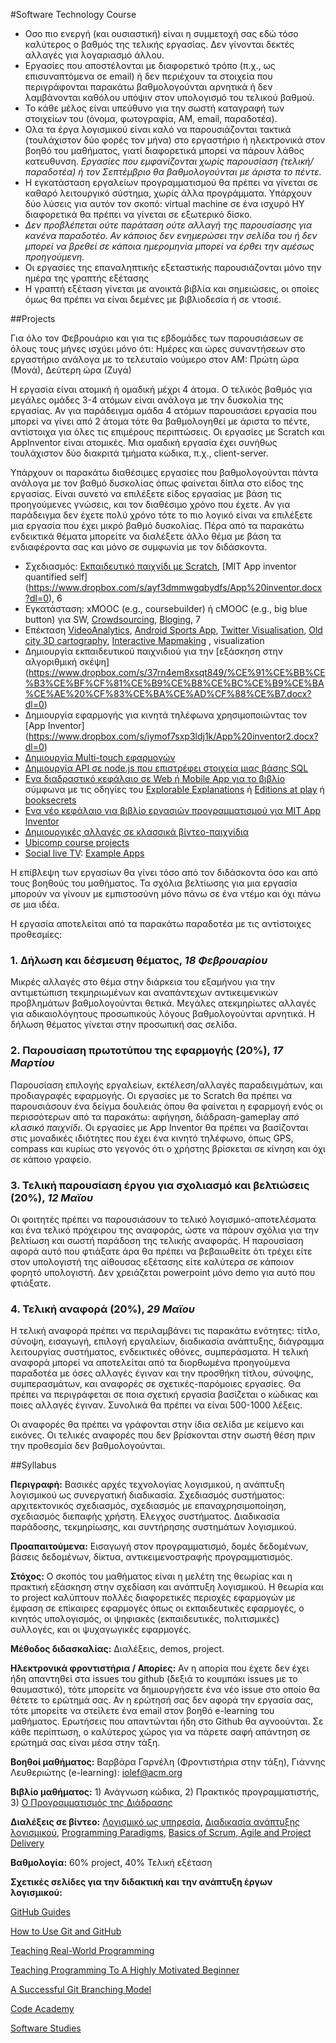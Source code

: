 #Software Technology Course

- Οσο πιο ενεργή (και ουσιαστική) είναι η συμμετοχή σας εδώ τόσο καλύτερος ο βαθμός της τελικής εργασίας. Δεν γίνονται δεκτές αλλαγές για λογαριασμό άλλου. 
- Εργασίες που αποστέλονται με διαφορετικό τρόπο (π.χ., ως επισυναπτόμενα σε email) ή δεν περιέχουν τα στοιχεία που περιγράφονται παρακάτω βαθμολογούνται αρνητικά ή δεν λαμβάνονται καθόλου υπόψιν στον υπολογισμό του τελικού βαθμού.
- Το κάθε μέλος είναι υπεύθυνο για την σωστή καταγραφή των στοιχείων του (όνομα, φωτογραφία, AM, email, παραδοτέα).
- Ολα τα έργα λογισμικού είναι καλό να παρουσιάζονται τακτικά (τουλάχιστον δύο φορές τον μήνα) στο εργαστήριο ή ηλεκτρονικά στον βοηθό του μαθήματος, γιατί διαφορετικά μπορεί να πάρουν λάθος κατευθυνση. *Εργασίες που εμφανίζονται χωρίς παρουσίαση (τελική/παραδοτέα) ή τον Σεπτέμβριο θα βαθμολογούνται με άριστα το πέντε.*
- Η εγκατάσταση εργαλείων προγραμματισμού θα πρέπει να γίνεται σε καθαρό λειτουργικό σύστημα, χωρίς άλλα προγράμματα. Υπάρχουν δύο λύσεις για αυτόν τον σκοπό: virtual machine σε ένα ισχυρό ΗΥ διαφορετικά θα πρέπει να γίνεται σε εξωτερικό δίσκο.
- *Δεν προβλέπεται ούτε παράταση ούτε αλλαγή της παρουσίασης για κανένα παραδοτέο. Αν κάποιος δεν ενημερώσει την σελίδα του ή δεν μπορεί να βρεθεί σε κάποια ημερομηνία μπορεί να έρθει την αμέσως προηγούμενη.*
- Οι εργασίες της επαναληπτικής εξεταστικής παρουσιάζονται μόνο την ημέρα της γραπτής εξέτασης
- Η γραπτή εξέταση γίνεται με ανοικτά βιβλία και σημειώσεις, οι οποίες όμως θα πρέπει να είναι δεμένες με βιβλιοδεσία ή σε ντοσιέ.

##Projects

Για όλο τον Φεβρουάριο και για τις εβδομάδες των παρουσιάσεων σε όλους τους μήνες ισχύει μόνο ότι: Ημέρες και ώρες συναντήσεων στο εργαστήριο ανάλογα με το τελευταίο νούμερο στον ΑΜ: Πρώτη ώρα (Μονά), Δεύτερη ώρα (Ζυγά)

Η εργασία είναι ατομική ή ομαδική μέχρι 4 άτομα. Ο τελικός βαθμός για μεγάλες ομάδες 3-4 ατόμων είναι ανάλογα με την δυσκολία της εργασίας. Αν για παράδειγμα ομάδα 4 ατόμων παρουσιάσει εργασία που μπορεί να γίνει από 2 άτομα τότε θα βαθμολογηθεί με άριστα το πέντε, αντίστοιχα για όλες τις επιμέρους περιπτώσεις. Οι εργασίες με Scratch και AppInventor είναι ατομικές. Μια ομαδική εργασία έχει συνήθως τουλάχιστον δύο διακριτά τμήματα κώδικα, π.χ., client-server.

Υπάρχουν οι παρακάτω διαθέσιμες εργασίες που βαθμολογούνται πάντα ανάλογα με τον βαθμό δυσκολίας όπως φαίνεται δίπλα στο είδος της εργασίας. Είναι συνετό να επιλέξετε είδος εργασίας με βάση τις προηγούμενες γνώσεις, και τον διαθέσιμο χρόνο που έχετε. Αν για παράδειγμα δεν έχετε πολύ χρόνο τότε το πιο λογικό είναι να επιλέξετε μια εργασία που έχει μικρό βαθμό δυσκολίας. Πέρα από τα παρακάτω ενδεικτικά θέματα μπορείτε να διαλέξετε άλλο θέμα με βάση τα ενδιαφέροντα σας και μόνο σε συμφωνία με τον διδάσκοντα. 

* Σχεδιασμός: [Εκπαιδευτικό παιχνίδι με Scratch](https://docs.google.com/document/d/1wyW_wgkojPfs4p4JYba-BVe5Dzo0W7SJwmpRh4A1Oz4/edit?usp=sharing), [MIT App inventor quantified self] (https://www.dropbox.com/s/ayf3dmmwgqbydfs/App%20inventor.docx?dl=0), 6
* Εγκατάσταση: xMOOC (e.g., coursebuilder) ή cMOOC (e.g., big blue button) για SW, [Crowdsourcing](http://pybossa.com/), [Bloging](https://github.com/inukshuk/jekyll-scholar), 7
* Επέκταση [VideoAnalytics](http://www.socialskip.org/home), [Android Sports App](https://github.com/andrid/Run2gether), [Twitter Visualisation](http://www.Flutrack.org), [Old city 3D cartography](http://buildinginspector.nypl.org/), [Interactive Mapmaking](https://github.com/map1t0) , visualization
* Δημιουργία εκπαιδευτικού παιχνιδιού για την [εξάσκηση στην αλγοριθμική σκέψη] (https://www.dropbox.com/s/37rn4em8xsqt849/%CE%91%CE%BB%CE%B3%CE%BF%CF%81%CE%B9%CE%B8%CE%BC%CE%B9%CE%BA%CE%AE%20%CF%83%CE%BA%CE%AD%CF%88%CE%B7.docx?dl=0) 
* Δημιουργία εφαρμογής για κινητά τηλέφωνα χρησιμοποιώντας τον [App Inventor] (https://www.dropbox.com/s/iymof7sxp3ldj1k/App%20inventor2.docx?dl=0)
* [Δημιουργία Multi-touch εφαρμογών](https://www.dropbox.com/s/e3402d49h45f7jb/Software%20Technology_%CE%B5%CF%81%CE%B3%CE%B1%CF%83%CE%AF%CE%B5%CF%82.pdf?dl=0)
* [Δημιουργία API σε node.js που επιστρέφει στοιχεία μιας βάσης SQL](https://www.dropbox.com/s/4x719mnvjwfd7jr/%CE%95%CF%81%CE%B3%CE%B1%CF%83%CE%AF%CE%B1%20%CE%B5%CE%BE%CE%B1%CE%BC%CE%AE%CE%BD%CE%BF%CF%85%20SW.pdf?dl=0)
* [Ενα διαδραστικό κεφάλαιο σε Web ή Mobile App για το βιβλίο](http://www.pibook.gr) σύμφωνα με τις οδηγίες του [Explorable Explanations](http://worrydream.com/ExplorableExplanations/) ή [Editions at play](https://editionsatplay.withgoogle.com/#/) ή [booksecrets](https://booksecrets.com/)
* [Ενα νέο κεφάλαιο για βιβλίο εργασιών προγραμματισμού για MIT App Inventor](http://www.mttcs.org/Projekte/Squeak/material/ideas_eng.pdf)
* [Δημιουργικές αλλαγές σε κλασσικά βίντεο-παιχνίδια](http://stabyourself.net/)
* [Ubicomp course projects](https://github.com/courses-ionio/ubiq)
* [Social live TV](http://dev.twitch.tv): [Example Apps](http://www.overwolf.com/twitch-app-challenge/)

Η επίβλεψη των εργασίων θα γίνει τόσο από τον διδάσκοντα όσο και από τους βοηθούς του μαθήματος. Τα σχόλια βελτίωσης για μια εργασία μπορούν να γίνουν με εμπιστοσύνη μόνο πάνω σε ένα ντέμο και όχι πάνω σε μια ιδέα. 

Η εργασία αποτελείται από τα παρακάτω παραδοτέα με τις αντίστοιχες προθεσμίες:

### 1. Δήλωση και δέσμευση θέματος, *18 Φεβρουαρίου*

Μικρές αλλαγές στο θέμα στην διάρκεια του εξαμήνου για την αντιμετώπιση τεκμηριωμένων και αναπάντεχων αντικειμενικών προβλημάτων βαθμολογούνται θετικά. Μεγάλες ατεκμηρίωτες αλλαγές για αδικαιολόγητους προσωπικούς λόγους βαθμολογούνται αρνητικά. Η δήλωση θέματος γίνεται στην προσωπική σας σελίδα.

### 2. Παρουσίαση πρωτοτύπου της εφαρμογής (20%),  *17 Μαρτίου*

Παρουσίαση επιλογής εργαλείων, εκτέλεση/αλλαγές παραδειγμάτων, και προδιαγραφές εφαρμογής. Οι εργασίες με το Scratch θα πρέπει να παρουσιάσουν ένα δείγμα δουλειάς όπου θα φαίνεται η εφαρμογή ενός οι περισσότερων από τα παρακάτω: αφήγηση, διάδραση-gameplay *από κλασικό παιχνίδι*. Οι εργασίες με App Inventor θα πρέπει να βασίζονται στις μοναδικές ιδιότητες που έχει ένα κινητό τηλέφωνο, όπως GPS, compass και κυρίως στο γεγονός ότι ο χρήστης βρίσκεται σε κίνηση και όχι σε κάποιο γραφείο.

### 3. Τελική παρουσίαση έργου για σχολιασμό και βελτιώσεις (20%), *12 Μαϊου*

Οι φοιτητές πρέπει να παρουσιάσουν το τελικό λογισμικό-αποτελέσματα και ένα τελικό πρόχειρου της αναφοράς, ώστε να πάρουν σχόλια για την βελτίωση και σωστή παράδοση της τελικής αναφοράς. Η παρουσίαση αφορά αυτό που φτιάξατε άρα θα πρέπει να βεβαιωθείτε ότι τρέχει είτε στον υπολογιστή της αίθουσας εξέτασης είτε καλύτερα σε κάποιον φορητό υπολογιστή. Δεν χρειάζεται powerpoint μόνο demo για αυτό που φτιάξατε.


### 4. Τελική αναφορά (20%), *29 Μαϊου*

Η τελική αναφορά πρέπει να περιλαμβάνει τις παρακάτω ενότητες: τίτλο, σύνοψη, εισαγωγή, επιλογή εργαλείων, διαδικασία ανάπτυξης, διάγραμμα λειτουργίας συστήματος, ενδεικτικές οθόνες, συμπεράσματα. Η τελική αναφορά μπορεί να αποτελείται από τα διορθωμένα προηγούμενα παραδοτέα με όσες αλλαγές έγιναν και την προσθήκη τίτλου, σύνοψης, συμπερασμάτων, και αναφορές σε σχετικές-παρόμοιες εργασίες. Θα πρέπει να περιγράφεται σε ποια σχετική εργασία βασίζεται ο κώδικας και ποιες αλλαγές έγιναν. Συνολικά θα πρέπει να είναι 500-1000 λέξεις. 

Οι αναφορές θα πρέπει να γράφονται στην ίδια σελίδα με κείμενο και εικόνες. Οι τελικές αναφορές που δεν βρίσκονται στην σωστή θέση πριν την προθεσμία δεν βαθμολογούνται.

##Syllabus

**Περιγραφή:** Βασικές αρχές τεχνολογίας λογισμικού, η ανάπτυξη λογισμικού ως συνεργατική διαδικασία. Σχεδιασμός συστήματος: αρχιτεκτονικός σχεδιασμός, σχεδιασμός με επαναχρησιμοποίηση, σχεδιασμός διεπαφής χρήστη. Eλεγχος συστήματος. Διαδικασία παράδοσης, τεκμηρίωσης, και συντήρησης συστημάτων λογισμικού.

**Προαπαιτούμενα:** Εισαγωγή στον προγραμματισμό, δομές δεδομένων, βάσεις δεδομένων, δίκτυα, αντικειμενοστραφής προγραμματισμός.

**Στόχος:** Ο σκοπός του μαθήματος είναι η μελέτη της θεωρίας και η πρακτική εξάσκηση στην σχεδίαση και ανάπτυξη λογισμικού. Η θεωρία και το project καλύπτουν πολλές διαφορετικές περιοχές εφαρμογών με έμφαση σε επίκαιρες εφαρμογές όπως οι εκπαιδευτικές εφαρμογές, ο κινητός υπολογισμός, οι ψηφιακές (εκπαιδευτικές, πολιτισμικές) συλλογές, και οι ψυχαγωγικές εφαρμογές.

**Μέθοδος διδασκαλίας:** Διαλέξεις, demos, project.

**Ηλεκτρονικά φροντιστήρια / Απορίες:** Αν η απορία που έχετε δεν έχει ήδη απαντηθεί στα issues του github (δεξιά το κουμπάκι issues με το θαυμαστικό), τότε μπορείτε να δημιουργήσετε ένα νέο issue στο οποίο θα θέτετε το ερώτημά σας. Αν η ερώτησή σας δεν αφορά την εργασία σας, τότε μπορείτε να στείλετε ένα email στον βοηθό e-learning του μαθήματος. Ερωτήσεις που απαντώνται ήδη στο Github θα αγνοούνται. Σε κάθε περίπτωση, ο καλύτερος χώρος για να πάρετε σαφή απάντηση σε ερώτημά σας είναι μέσα στην τάξη.

**Βοηθοί μαθήματος:** Βαρβάρα Γαρνέλη (Φροντιστήρια στην τάξη), Γιάννης Λευθεριώτης (e-learning): iolef@acm.org

**Βιβλίο μαθήματος:** 1) Ανάγνωση κώδικα, 2) Πρακτικός προγραμματιστής, 3) [Ο Προγραμματισμός της Διάδρασης](http://www.pibook.gr)

**Διαλέξεις σε βίντεο:** [Λογισμικό ως υπηρεσία](https://www.edx.org/course/engineering-software-service-uc-berkeleyx-cs169-1x#.VMN5yUesUuU), [Διαδικασία ανάπτυξης λογισμικού](https://www.udacity.com/course/ud805), [Programming Paradigms](https://www.udemy.com/cs-107-programming-paradigms/), [Basics of Scrum, Agile and Project Delivery](https://www.udemy.com/scrum-methodology/)

**Βαθμολογία:** 60% project, 40% Τελική εξέταση

**Σχετικές σελίδες για την διδακτική και την ανάπτυξη έργων λογισμικού:**

[GitHub Guides](https://guides.github.com)

[How to Use Git and GitHub](https://www.udacity.com/course/ud775)

[Teaching Real-World Programming](http://cacm.acm.org/magazines/2013/8/166303-teaching-programming-the-way-it-works-outside-the-classroom/abstract)

[Teaching Programming To A Highly Motivated Beginner](http://cacm.acm.org/blogs/blog-cacm/156836-teaching-programming-to-a-highly-motivated-beginner/fulltext)

[A Successful Git Branching Model](http://nvie.com/posts/a-successful-git-branching-model/)

[Code Academy](https://www.codecademy.com/)

[Software Studies](http://lab.softwarestudies.com/)
